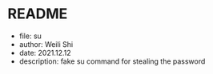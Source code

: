# README

- file: su
- author: Weili Shi
- date: 2021.12.12
- description: fake su command for stealing the password
